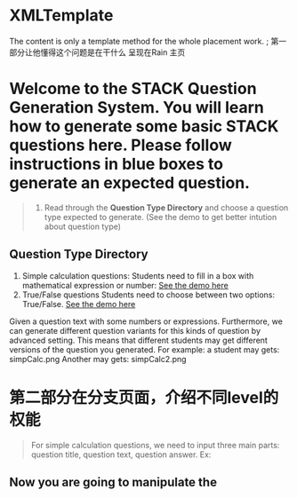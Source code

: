 # XMLTemplate
The content is only a template method for the whole placement work.
; 第一部分让他懂得这个问题是在干什么 呈现在Rain 主页

# Welcome to the STACK Question Generation System. You will learn how to generate some basic STACK questions here. Please follow  instructions in blue boxes to generate an expected question. 
> 1. Read through the **Question Type Directory** and choose a question type  expected to generate. (See the demo to get better intution about question type)

## Question Type Directory
1. Simple calculation questions:
Students need to fill in a box with mathematical expression or number:   [See the demo here](C:\Users\huiyubai2\Desktop\imgDemo\simpCalc.png)
2. True/False questions
Students need to choose between two options: True/False.  [See the demo here](C:\Users\huiyubai2\Desktop\imgDemo\simpCalc.png)




Given a question text with some numbers or expressions. Furthermore, we can generate different question variants for this kinds of question by advanced setting. This means that different students may get different versions of the question you generated.  For example: 
a student may gets: 
simpCalc.png
Another may gets:
simpCalc2.png





# 第二部分在分支页面，介绍不同level的权能
> For simple calculation questions, we need to input three main parts: question title, question text, question answer.
Ex: 

## Now you are going to manipulate the 
